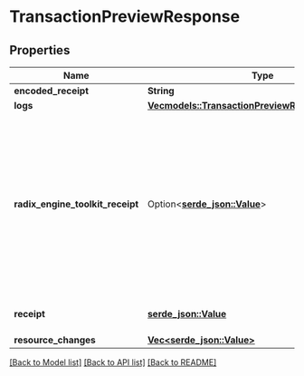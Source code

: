 # TransactionPreviewResponse

## Properties

Name | Type | Description | Notes
------------ | ------------- | ------------- | -------------
**encoded_receipt** | **String** | Hex-encoded binary blob. | 
**logs** | [**Vec<models::TransactionPreviewResponseLogsInner>**](TransactionPreviewResponse_logs_inner.md) |  | 
**radix_engine_toolkit_receipt** | Option<[**serde_json::Value**](.md)> | An optional field which is only provided if the `request_radix_engine_toolkit_receipt` flag is set to true when requesting a transaction preview from the API. This receipt is primarily intended for use with the toolkit and may contain information that is already available in the receipt provided in the `receipt` field of this response. A typical client of this API is not expected to use this receipt. The primary clients this receipt is intended for is the Radix wallet or any client that needs to perform execution summaries on their transactions.  | [optional]
**receipt** | [**serde_json::Value**](.md) | This type is defined in the Core API as `TransactionReceipt`. See the Core API documentation for more details.  | 
**resource_changes** | [**Vec<serde_json::Value>**](serde_json::Value.md) |  | 

[[Back to Model list]](../README.md#documentation-for-models) [[Back to API list]](../README.md#documentation-for-api-endpoints) [[Back to README]](../README.md)


